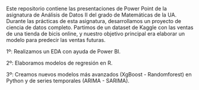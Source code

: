 Este repositorio contiene las presentaciones de Power Point de la asignatura de Análisis de Datos II del grado de Matemáticas de la UA.
Durante las prácticas de esta asignatura, desarrollamos un proyecto de ciencia de datos completo. Partimos de un dataset de Kaggle con las ventas de una tienda de bicis online, y nuestro objetivo principal era elaborar un modelo para predecir las ventas futuras. 

1º: Realizamos un EDA con ayuda de Power BI.

2º: Elaboramos modelos de regresión en R.

3º: Creamos nuevos modelos más avanzados (XgBoost - Randomforest) en Python y de series temporales (ARIMA - SARIMA). 
